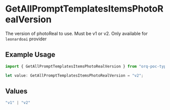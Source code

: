 # GetAllPromptTemplatesItemsPhotoRealVersion

The version of photoReal to use. Must be v1 or v2. Only available for `leonardoai` provider

## Example Usage

```typescript
import { GetAllPromptTemplatesItemsPhotoRealVersion } from "orq-poc-typescript-multi-env-version/models/operations";

let value: GetAllPromptTemplatesItemsPhotoRealVersion = "v2";
```

## Values

```typescript
"v1" | "v2"
```